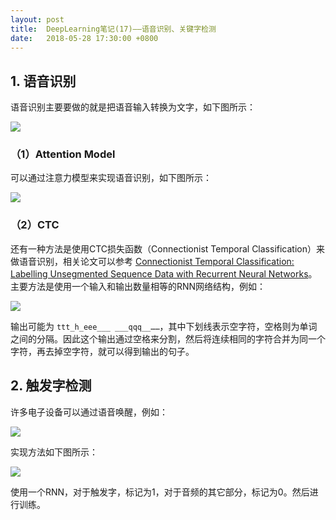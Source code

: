 ```yaml
---
layout: post
title:  DeepLearning笔记(17)——语音识别、关键字检测
date:   2018-05-28 17:30:00 +0800
---
```


## 1. 语音识别

语音识别主要要做的就是把语音输入转换为文字，如下图所示：

![]({{site.baseurl}}/images/deeplearning/17-1.png)

### （1）Attention Model

可以通过注意力模型来实现语音识别，如下图所示：

![]({{site.baseurl}}/images/deeplearning/17-2.png)

### （2）CTC

还有一种方法是使用CTC损失函数（Connectionist Temporal Classification）来做语音识别，相关论文可以参考 [Connectionist Temporal Classification: Labelling Unsegmented Sequence Data with Recurrent Neural Networks](https://www.cs.toronto.edu/~graves/icml_2006.pdf)。主要方法是使用一个输入和输出数量相等的RNN网络结构，例如：

![]({{site.baseurl}}/images/deeplearning/17-3.png)

输出可能为 `ttt_h_eee___ ___qqq__……`，其中下划线表示空字符，空格则为单词之间的分隔。因此这个输出通过空格来分割，然后将连续相同的字符合并为同一个字符，再去掉空字符，就可以得到输出的句子。

## 2. 触发字检测

许多电子设备可以通过语音唤醒，例如：

![]({{site.baseurl}}/images/deeplearning/17-4.png)

实现方法如下图所示：

![]({{site.baseurl}}/images/deeplearning/17-5.png)

使用一个RNN，对于触发字，标记为1，对于音频的其它部分，标记为0。然后进行训练。
